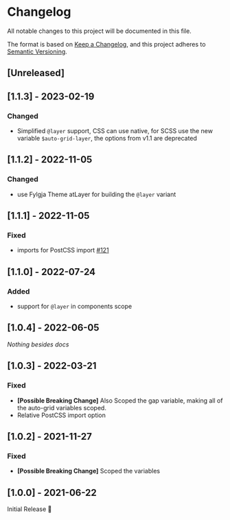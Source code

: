 # Changelog
All notable changes to this project will be documented in this file.

The format is based on [Keep a Changelog](https://keepachangelog.com/en/1.0.0/),
and this project adheres to [Semantic Versioning](https://semver.org/spec/v2.0.0.html).

## [Unreleased]

## [1.1.3] - 2023-02-19
### Changed
- Simplified `@layer` support,
  CSS can use native, for SCSS use the new variable `$auto-grid-layer`,
  the options from v1.1 are deprecated

## [1.1.2] - 2022-11-05
### Changed
- use Fylgja Theme atLayer for building the `@layer` variant

## [1.1.1] - 2022-11-05
### Fixed
- imports for PostCSS import [#121](https://github.com/fylgja/fylgja/issues/121)

## [1.1.0] - 2022-07-24
### Added
- support for `@layer` in components scope

## [1.0.4] - 2022-06-05
_Nothing besides docs_

## [1.0.3] - 2022-03-21
### Fixed
- **[Possible Breaking Change]** Also Scoped the gap variable,
  making all of the auto-grid variables scoped.
- Relative PostCSS import option

## [1.0.2] - 2021-11-27
### Fixed
- **[Possible Breaking Change]** Scoped the variables

## [1.0.0] - 2021-06-22
Initial Release 🎉
